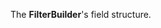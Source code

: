 <!--**
/*-------------------------------------------
    Auto-generated file. Do not modify.
-------------------------------------------

**-->

<!--shortDescription-->
The **FilterBuilder**'s field structure.
<!--/shortDescription-->

<!--fullDescription-->

<!--/fullDescription-->